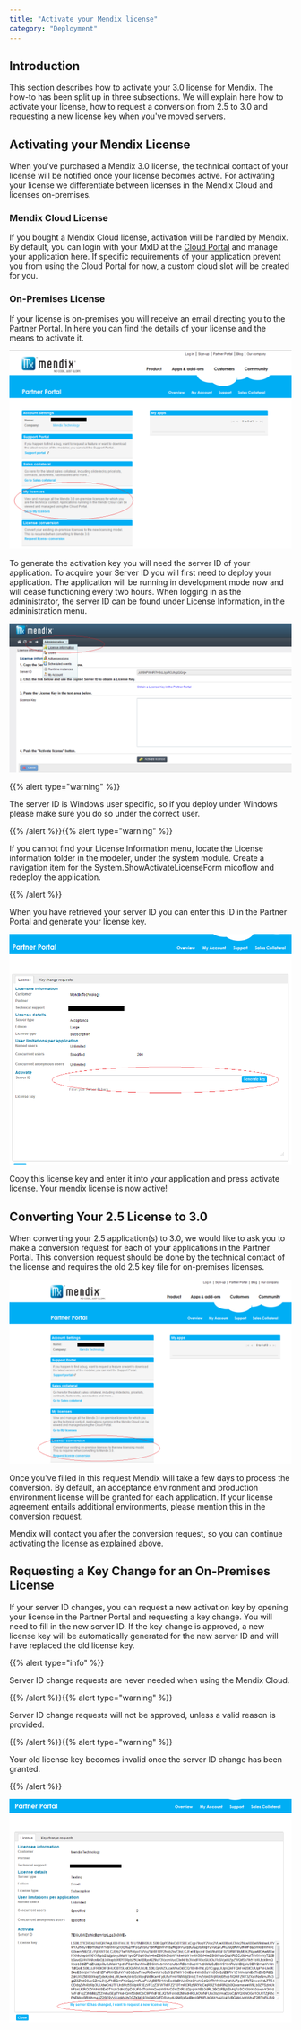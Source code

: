```yaml
---
title: "Activate your Mendix license"
category: "Deployment"
---
```

## Introduction

This section describes how to activate your 3.0 license for Mendix. The how-to has been split up in three subsections. We will explain here how to activate your license, how to request a conversion from 2.5 to 3.0 and requesting a new license key when you've moved servers.

## Activating your Mendix License

When you've purchased a Mendix 3.0 license, the technical contact of your license will be notified once your license becomes active. For activating your license we differentiate between licenses in the Mendix Cloud and licenses on-premises.

### Mendix Cloud License

If you bought a Mendix Cloud license, activation will be handled by Mendix. By default, you can login with your MxID at the [Cloud Portal](https://cloud.mendix.com/) and manage your application here. If specific requirements of your application prevent you from using the Cloud Portal for now, a custom cloud slot will be created for you.

### On-Premises License

If your license is on-premises you will receive an email directing you to the Partner Portal. In here you can find the details of your license and the means to activate it.

![](attachments/2621647/2752950.png)

To generate the activation key you will need the server ID of your application. To acquire your Server ID you will first need to deploy your application. The application will be running in development mode now and will cease functioning every two hours. When logging in as the administrator, the server ID can be found under License Information, in the administration menu.

![](attachments/2621647/2752949.png)

{{% alert type="warning" %}}

The server ID is Windows user specific, so if you deploy under Windows please make sure you do so under the correct user.

{{% /alert %}}{{% alert type="warning" %}}

If you cannot find your License Information menu, locate the License information folder in the modeler, under the system module. Create a navigation item for the System.ShowActivateLicenseForm micoflow and redeploy the application.

{{% /alert %}}

When you have retrieved your server ID you can enter this ID in the Partner Portal and generate your license key.

![](attachments/2621647/2752924.png)

Copy this license key and enter it into your application and press activate license. Your mendix license is now active!

## Converting Your 2.5 License to 3.0

When converting your 2.5 application(s) to 3.0, we would like to ask you to make a conversion request for each of your applications in the Partner Portal. This conversion request should be done by the technical contact of the license and requires the old 2.5 key file for on-premises licenses.

![](attachments/2621647/2752948.png)

Once you've filled in this request Mendix will take a few days to process the conversion. By default, an acceptance environment and production environment license will be granted for each application. If your license agreement entails additional environments, please mention this in the conversion request.

Mendix will contact you after the conversion request, so you can continue activating the license as explained above.

## Requesting a Key Change for an On-Premises License

If your server ID changes, you can request a new activation key by opening your license in the Partner Portal and requesting a key change. You will need to fill in the new server ID. If the key change is approved, a new license key will be automatically generated for the new server ID and will have replaced the old license key.

{{% alert type="info" %}}

Server ID change requests are never needed when using the Mendix Cloud.

{{% /alert %}}{{% alert type="warning" %}}

Server ID change requests will not be approved, unless a valid reason is provided.

{{% /alert %}}{{% alert type="warning" %}}

Your old license key becomes invalid once the server ID change has been granted.

{{% /alert %}}

![](attachments/2621647/2752925.png)
